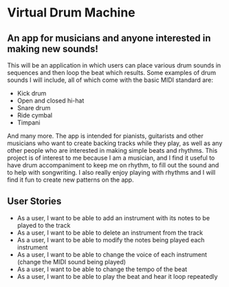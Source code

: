 # Virtual Drum Machine

## An app for musicians and anyone interested in making new sounds!

This will be an application in which users can place various drum sounds in sequences and then loop the beat which 
results. Some examples of drum sounds I will include, all of which come with the basic MIDI standard are:
- Kick drum 
- Open and closed hi-hat
- Snare drum
- Ride cymbal
- Timpani

And many more. The app is intended for pianists, guitarists and other musicians who want to create backing tracks while 
they play, as well as any other people who are interested in making simple beats and rhythms. This project is of 
interest to me because I am a musician, and I find it useful to have drum accompaniment to keep 
me on rhythm, to fill out the sound and to help with songwriting. I also really enjoy playing with rhythms and I will 
find it fun to create new patterns on the app.

## User Stories
- As a user, I want to be able to add an instrument with its notes to be played to the track
- As a user, I want to be able to delete an instrument from the track
- As a user, I want to be able to modify the notes being played each instrument
- As a user, I want to be able to change the voice of each instrument (change the MIDI sound being played)
- As a user, I want to be able to change the tempo of the beat
- As a user, I want to be able to play the beat and hear it loop repeatedly
